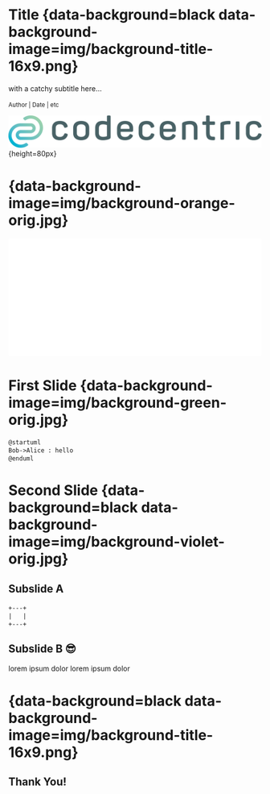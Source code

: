 # Title {data-background=black data-background-image=img/background-title-16x9.png}

with a catchy subtitle here&#8230;

<small> Author | Date | etc </small>

![](img/logo-and-name-dark.png){height=80px}


# {data-background-image=img/background-orange-orig.jpg}

![](img/docker.png)


# First Slide {data-background-image=img/background-green-orig.jpg}

```plantuml
@startuml
Bob->Alice : hello
@enduml
```


# Second Slide {data-background=black data-background-image=img/background-violet-orig.jpg}

## Subslide A

```ditaa
+---+
|   |
+---+
```

## Subslide B &#x1f60E;

lorem ipsum dolor
lorem ipsum dolor


# {data-background=black data-background-image=img/background-title-16x9.png}

## Thank You!
